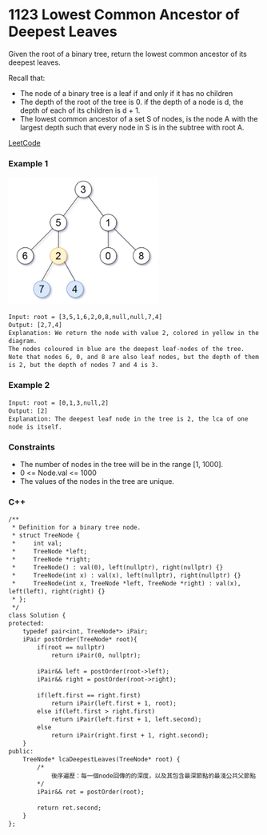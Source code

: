 # 1123 Lowest Common Ancestor of Deepest Leaves

Given the root of a binary tree, return the lowest common ancestor of its deepest leaves.

Recall that:

* The node of a binary tree is a leaf if and only if it has no children
* The depth of the root of the tree is 0. if the depth of a node is d, the depth of each of its children is d + 1.
* The lowest common ancestor of a set S of nodes, is the node A with the largest depth such that every node in S is in the subtree with root A.


[LeetCode](https://leetcode.cn/problems/maximum-nesting-depth-of-two-valid-parentheses-strings/)


### Example 1

<img src="img/1123.png" width = "300"/>

```
Input: root = [3,5,1,6,2,0,8,null,null,7,4]
Output: [2,7,4]
Explanation: We return the node with value 2, colored in yellow in the diagram.
The nodes coloured in blue are the deepest leaf-nodes of the tree.
Note that nodes 6, 0, and 8 are also leaf nodes, but the depth of them is 2, but the depth of nodes 7 and 4 is 3.
```

### Example 2

```
Input: root = [0,1,3,null,2]
Output: [2]
Explanation: The deepest leaf node in the tree is 2, the lca of one node is itself.
```

### Constraints

* The number of nodes in the tree will be in the range [1, 1000].
* 0 <= Node.val <= 1000
* The values of the nodes in the tree are unique.

### C++ 

```
/**
 * Definition for a binary tree node.
 * struct TreeNode {
 *     int val;
 *     TreeNode *left;
 *     TreeNode *right;
 *     TreeNode() : val(0), left(nullptr), right(nullptr) {}
 *     TreeNode(int x) : val(x), left(nullptr), right(nullptr) {}
 *     TreeNode(int x, TreeNode *left, TreeNode *right) : val(x), left(left), right(right) {}
 * };
 */
class Solution {
protected:
    typedef pair<int, TreeNode*> iPair;
    iPair postOrder(TreeNode* root){
        if(root == nullptr)
            return iPair(0, nullptr);
        
        iPair&& left = postOrder(root->left);
        iPair&& right = postOrder(root->right);

        if(left.first == right.first)
            return iPair(left.first + 1, root);
        else if(left.first > right.first)
            return iPair(left.first + 1, left.second);
        else
            return iPair(right.first + 1, right.second);
    }
public:
    TreeNode* lcaDeepestLeaves(TreeNode* root) {
        /*
            後序遍歷：每一個node回傳的的深度，以及其包含最深節點的最淺公共父節點
        */
        iPair&& ret = postOrder(root);

        return ret.second;
    }
};
```